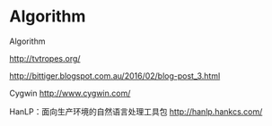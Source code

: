 # Algorithm
Algorithm



http://tvtropes.org/



http://bittiger.blogspot.com.au/2016/02/blog-post_3.html



Cygwin		http://www.cygwin.com/



HanLP：面向生产环境的自然语言处理工具包		http://hanlp.hankcs.com/
